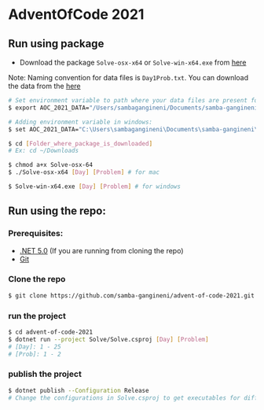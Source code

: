 # AdventOfCode 2021

## Run using package

- Download the package `Solve-osx-x64` or `Solve-win-x64.exe` from [here](https://github.com/samba-gangineni/advent-of-code-2021/releases)

Note: Naming convention for data files is `Day1Prob.txt`. You can download the data from the [here](https://github.com/samba-gangineni/advent-of-code-2021/tree/main/data)

```bash
# Set environment variable to path where your data files are present for mac
$ export AOC_2021_DATA="/Users/sambagangineni/Documents/samba-gangineni/AdventOfCode2021/data"

# Adding environment variable in windows:
$ set AOC_2021_DATA="C:\Users\sambagangineni\Documents\samba-gangineni\AdventOfCode2021\data"

$ cd [Folder_where_package_is_downloaded]
# Ex: cd ~/Downloads

$ chmod a+x Solve-osx-64
$ ./Solve-osx-x64 [Day] [Problem] # for mac

$ Solve-win-x64.exe [Day] [Problem] # for windows
```

## Run using the repo:

### Prerequisites:

- [.NET 5.0](https://dotnet.microsoft.com/download/dotnet/5.0) (If you are running from cloning the repo)
- [Git](https://git-scm.com/book/en/v2/Getting-Started-Installing-Git)

### Clone the repo

```bash
$ git clone https://github.com/samba-gangineni/advent-of-code-2021.git
```

### run the project

```bash
$ cd advent-of-code-2021
$ dotnet run --project Solve/Solve.csproj [Day] [Problem]
# [Day]: 1 - 25
# [Prob]: 1 - 2
```

### publish the project

```bash
$ dotnet publish --Configuration Release
# Change the configurations in Solve.csproj to get executables for different run times and os
```
